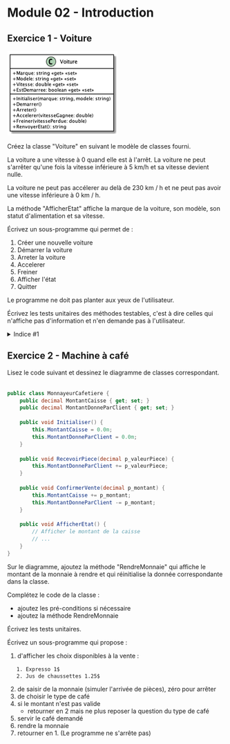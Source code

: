 # Module 02 - Introduction

## Exercice 1 - Voiture

![Digramme de classes de Voiture](../images/Module02_Introduction/diag/src/Voiture_exercice01/Voiture.png)

Créez la classe "Voiture" en suivant le modèle de classes fourni.

La voiture a une vitesse à 0 quand elle est à l'arrêt. La voiture ne peut s'arrêter qu'une fois la vitesse inférieure à 5 km/h et sa vitesse devient nulle.

La voiture ne peut pas accélerer au delà de 230 km / h et ne peut pas avoir une vitesse inférieure à 0 km / h.

La méthode "AfficherEtat" affiche la marque de la voiture, son modèle, son statut d'alimentation et sa vitesse.

Écrivez un sous-programme qui permet de :

1. Créer une nouvelle voiture
2. Démarrer la voiture
3. Arreter la voiture
4. Accelerer
5. Freiner
6. Afficher l'état
7. Quitter

Le programme ne doit pas planter aux yeux de l'utilisateur.

Écrivez les tests unitaires des méthodes testables, c'est à dire celles qui n'affiche pas d'information et n'en demande pas à l'utilisateur.

<details>
    <summary>Indice #1</summary>

Commencez par écrire ajouter les propriétés et les méthodes vides. Si une méthode nécessite une valeur de retour, renvoyez une valeur neutre.

</details>

## Exercice 2 - Machine à café

Lisez le code suivant et dessinez le diagramme de classes correspondant.

```csharp

public class MonnayeurCafetiere {
    public decimal MontantCaisse { get; set; }
    public decimal MontantDonneParClient { get; set; }

    public void Initialiser() {
        this.MontantCaisse = 0.0m;
        this.MontantDonneParClient = 0.0m;
    }

    public void RecevoirPiece(decimal p_valeurPiece) {
        this.MontantDonneParClient += p_valeurPiece;
    }

    public void ConfirmerVente(decimal p_montant) {
        this.MontantCaisse += p_montant;
        this.MontantDonneParClient -= p_montant;
    }

    public void AfficherEtat() {
        // Afficher le montant de la caisse
        // ...
    }
}
```

Sur le diagramme, ajoutez la méthode "RendreMonnaie" qui affiche le montant de la monnaie à rendre et qui réinitialise la donnée correspondante dans la classe.

Complétez le code de la classe :

- ajoutez les pré-conditions si nécessaire
- ajoutez la méthode RendreMonnaie

Écrivez les tests unitaires.

Écrivez un sous-programme qui propose :

1. d'afficher les choix disponibles à la vente :

```console
   1. Expresso 1$
   2. Jus de chaussettes 1.25$
```

2. de saisir de la monnaie (simuler l'arrivée de pièces), zéro pour arrêter
3. de choisir le type de café
4. si le montant n'est pas valide
   - retourner en 2 mais ne plus reposer la question du type de café
5. servir le café demandé
6. rendre la monnaie
7. retourner en 1. (Le programme ne s'arrête pas)
